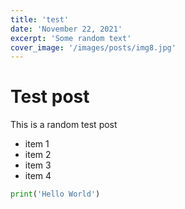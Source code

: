 ```yaml
---
title: 'test'
date: 'November 22, 2021'
excerpt: 'Some random text'
cover_image: '/images/posts/img8.jpg'
---
```


# Test post

This is a random test post

- item 1
- item 2
- item 3
- item 4

```python
print('Hello World')
```

